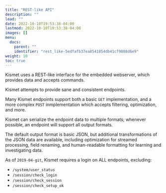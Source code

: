 ```yaml
---
title: "REST-like API"
description: ""
lead: ""
date: 2022-10-10T19:53:38-04:00
lastmod: 2022-10-10T19:53:38-04:00
images: []
menu:
  docs:
    parent: ""
    identifier: "rest_like-5edfafb37ea8541854db41cf9888d6e9"
weight: 10
toc: true
---
```


Kismet uses a REST-like interface for the embedded webserver, which provides data and accepts commands.

Kismet attempts to provide sane and consistent endpoints.

Many Kismet endpoints support both a basic `GET` implementation, and a more complex `POST` inmplementation which accepts filtering, optimization, and more.

Kismet can serialize the endpoint data to multiple formats; whenever possible, an endpoint will support all output formats. 

The default output format is basic JSON, but additional transformations of the JSON data are available, including optimization for streamed processing, field renaming, and human-readable formatting for learning and investigating data.

As of `2019-04-git`, Kismet requires a login on ALL endpoints, excluding:

* `/system/user_status`
* `/session/check_login` 
* `/session/check_session`
* `/session/check_setup_ok`
